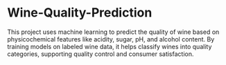 # Wine-Quality-Prediction
This project uses machine learning to predict the quality of wine based on physicochemical features like acidity, sugar, pH, and alcohol content. By training models on labeled wine data, it helps classify wines into quality categories, supporting quality control and consumer satisfaction.
